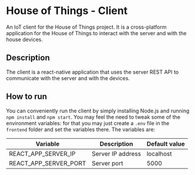 # House of Things - Client

An IoT client for the House of Things project. It is a cross-platform application for the House of Things to interact with the server and with the house devices.

## Description

The client is a react-native application that uses the server REST API to communicate with the server and with the devices.

## How to run

You can conveniently run the client by simply installing Node.js and running `npm install` and `npm start`. You may feel the need to tweak some of the environment variables: for that you may just create a `.env` file in the `frontend` folder and set the variables there. The variables are:

| Variable | Description | Default value |
| --- | --- | --- |
| REACT_APP_SERVER_IP | Server IP address | localhost |
| REACT_APP_SERVER_PORT | Server port | 5000 |
